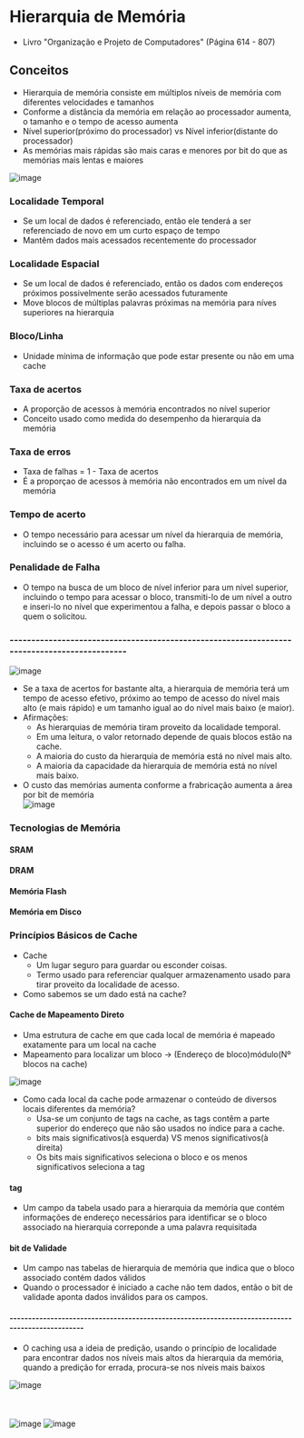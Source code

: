 # Hierarquia de Memória
- Livro "Organização e Projeto de Computadores" (Página 614 - 807)<br>
## Conceitos
- Hierarquia de memória consiste em múltiplos níveis de memória com diferentes velocidades e tamanhos<br>
- Conforme a distância da memória em relação ao processador aumenta, o tamanho e o tempo de acesso aumenta<br>
- Nível superior(próximo do processador) vs Nível inferior(distante do processador) <br>
- As memórias mais rápidas são mais caras e menores por bit do que as memórias mais lentas e maiores<br>

![image](https://github.com/user-attachments/assets/5d3a3d27-5d3f-45c4-a843-538477d853e2)


### Localidade Temporal
- Se um local de dados é referenciado, então ele tenderá a ser referenciado de novo em um curto espaço de tempo<br>
- Mantêm dados mais acessados recentemente do processador<br>
### Localidade Espacial
- Se um local de dados é referenciado, então os dados com endereços próximos possivelmente serão acessados futuramente<br>
- Move blocos de múltiplas palavras próximas na memória para níves superiores na hierarquia<br>
### Bloco/Linha
- Unidade mínima de informação que pode estar presente ou não em uma cache<br>
### Taxa de acertos
- A proporção de acessos à memória encontrados no nível superior<br>
- Conceito usado como medida do desempenho da hierarquia da memória<br>
### Taxa de erros
- Taxa de falhas = 1 - Taxa de acertos<br>
- É a proporçao de acessos à memória não encontrados em um nível da memória<br>
### Tempo de acerto
- O tempo necessário para acessar um nível da hierarquia de memória, incluindo se o acesso é um acerto ou falha.<br>
### Penalidade de Falha
- O tempo na busca de um bloco de nível inferior para um nível superior, incluindo o tempo para acessar o bloco, transmiti-lo de um nível a outro e inseri-lo no nível que experimentou a falha, e depois passar o bloco a quem o solicitou.<br>
### --------------------------------------------------------------------------------------------

![image](https://github.com/user-attachments/assets/0d890c9e-cac1-4754-9dfd-777aa1ea3573)

- Se a taxa de acertos for
bastante alta, a hierarquia de memória terá um tempo de acesso efetivo,
próximo ao tempo de acesso do nível mais alto (e mais rápido) e um tamanho
igual ao do nível mais baixo (e maior).<br>
- Afirmações:<br>
  - As hierarquias de memória tiram proveito da localidade temporal.<br>
  - Em uma leitura, o valor retornado depende de quais blocos estão na cache.<br>
  - A maioria do custo da hierarquia de memória está no nível mais alto.<br>
  - A maioria da capacidade da hierarquia de memória está no nível mais baixo.<br>
- O custo das memórias aumenta conforme a frabricação aumenta a área por bit de memória<br>
![image](https://github.com/user-attachments/assets/43fa518d-c54c-409a-b66e-208b86986d6b)

### Tecnologias de Memória
#### SRAM
#### DRAM
#### Memória Flash
#### Memória em Disco
### Princípios Básicos de Cache
- Cache
  - Um lugar seguro para guardar ou esconder coisas.<br>
  - Termo usado para referenciar qualquer armazenamento usado
para tirar proveito da localidade de acesso.<br>
- Como sabemos se um dado está na cache?
#### Cache de Mapeamento Direto
- Uma estrutura de cache em que cada local de memória é mapeado exatamente para um local na cache<br>
- Mapeamento para localizar um bloco -> (Endereço de bloco)módulo(Nº blocos na cache)<br>

![image](https://github.com/user-attachments/assets/b3af53fe-8e23-456c-ae90-522d9c5a64a1)

- Como cada local da cache pode armazenar o conteúdo de diversos locais diferentes da memória?
  - Usa-se um conjunto de tags na cache, as tags contêm a parte superior do endereço que não são usados no índice para a cache.<br>
  - bits mais significativos(à esquerda) VS menos significativos(à direita)<br>
  - Os bits mais significativos seleciona o bloco e os menos significativos seleciona a tag<br>
#### tag
- Um campo da tabela usado para a hierarquia da memória que contém informações de endereço necessários para identificar se o bloco associado na hierarquia correponde a uma palavra requisitada<br>
#### bit de Validade
- Um campo nas tabelas de hierarquia de memória que indica que o bloco associado contém dados válidos<br>
- Quando o processador é iniciado a cache não tem dados, então o bit de validade aponta dados inválidos para os campos.<br>
#### ------------------------------------------------------------------------------------------------
- O caching usa a ideia de predição, usando o princípio de localidade para encontrar dados nos níveis mais altos da hierarquia da memória, quando a predição for errada, procura-se nos níveis mais baixos<br>

![image](https://github.com/user-attachments/assets/db380d03-8a9e-471e-b980-7169ce559bb4)
<br><br><br><br>
![image](https://github.com/user-attachments/assets/b4fdb811-9664-4c88-aab1-98f9161c475b)
![image](https://github.com/user-attachments/assets/5269eae5-d257-41a0-93e4-29ce498d1f14)




